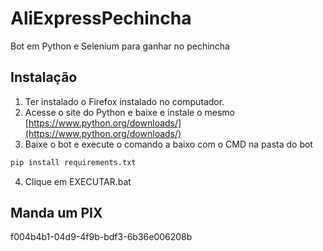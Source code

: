 # AliExpressPechincha
Bot em Python e Selenium para ganhar no pechincha

## Instalação 

1. Ter instalado o Firefox instalado no computador.
2. Acesse o site do Python e baixe e instale o mesmo [https://www.python.org/downloads/](https://www.python.org/downloads/)
3. Baixe o bot e execute o comando a baixo com o CMD na pasta do bot
  ```sh
  pip install requirements.txt
  ```
4. Clique em EXECUTAR.bat

## Manda um PIX
f004b4b1-04d9-4f9b-bdf3-6b36e006208b
